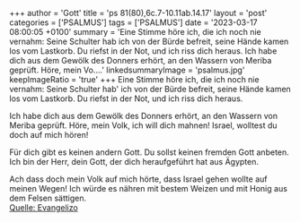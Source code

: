 +++
author = 'Gott'
title = 'ps 81(80),6c.7-10.11ab.14.17'
layout = 'post'
categories = ['PSALMUS']
tags = ['PSALMUS']
date = '2023-03-17 08:00:05 +0100'
summary = 'Eine Stimme höre ich, die ich noch nie vernahm: Seine Schulter hab ich von der Bürde befreit, seine Hände kamen los vom Lastkorb. Du riefst in der Not, und ich riss dich heraus. Ich habe dich aus dem Gewölk des Donners erhört, an den Wassern von Meriba geprüft. Höre, mein Vo....'
linkedsummaryImage = 'psalmus.jpg'
keepImageRatio = 'true'
+++
Eine Stimme höre ich, die ich noch nie vernahm:
Seine Schulter hab' ich von der Bürde befreit,
seine Hände kamen los vom Lastkorb.
Du riefst in der Not, und ich riss dich heraus.

Ich habe dich aus dem Gewölk des Donners erhört,
an den Wassern von Meriba geprüft.
Höre, mein Volk, ich will dich mahnen!
Israel, wolltest du doch auf mich hören!

Für dich gibt es keinen andern Gott.<!--more-->
Du sollst keinen fremden Gott anbeten.
Ich bin der Herr, dein Gott,
der dich heraufgeführt hat aus Ägypten.

Ach dass doch mein Volk auf mich hörte,
dass Israel gehen wollte auf meinen Wegen!
Ich würde es nähren mit bestem Weizen
und mit Honig aus dem Felsen sättigen.<br> [Quelle: Evangelizo](https://evangeliumtagfuertag.org/DE/gospel)
